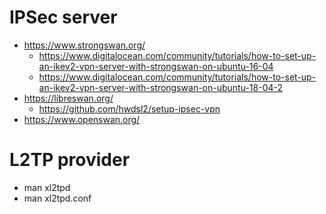 
IPSec server
============

* https://www.strongswan.org/
	* https://www.digitalocean.com/community/tutorials/how-to-set-up-an-ikev2-vpn-server-with-strongswan-on-ubuntu-16-04
	* https://www.digitalocean.com/community/tutorials/how-to-set-up-an-ikev2-vpn-server-with-strongswan-on-ubuntu-18-04-2
* https://libreswan.org/
	* https://github.com/hwdsl2/setup-ipsec-vpn
* https://www.openswan.org/



L2TP provider
=============

* man xl2tpd
* man xl2tpd.conf
